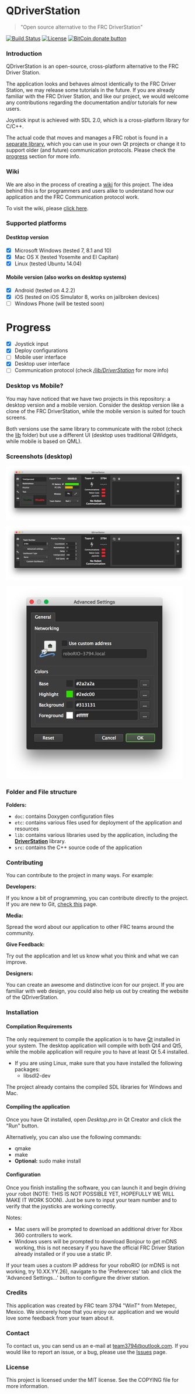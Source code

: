 # QDriverStation

> "Open source alternative to the FRC DriverStation"

[![Build Status](https://travis-ci.org/WinT-3794/QDriverStation.svg?branch=master)](https://travis-ci.org/WinT-3794/QDriverStation)
[![License](https://img.shields.io/github/license/wint-3794/qdriverstation.svg)](https://img.shields.io/github/license/wint-3794/qdriverstation.svg)
[![BitCoin donate button](https://img.shields.io/badge/bitcoin-donate-yellow.svg)](https://blockchain.info/address/1K85yLxjuqUmhkjP839R7C23XFhSxrefMx "Donate once-off to this project using BitCoin")

### Introduction

QDriverStation is an open-source, cross-platform alternative to the FRC Driver Station.

The application looks and behaves almost identically to the FRC Driver Station, we may release some tutorials in the future. If you are already familiar with the FRC Driver Station, and like our project, we would welcome any contributions regarding the documentation and/or tutorials for new users.

Joystick input is achieved with SDL 2.0, which is a cross-platform library for C/C++.

The actual code that moves and manages a FRC robot is found in a [separate library](https://github.com/WinT-3794/QDriverStation/tree/master/lib/DriverStation), which you can use in your own Qt projects or change it to support older (and future) communication protocols. Please check the [progress](https://github.com/WinT-3794/QDriverStation#progress) section for more info.

### Wiki

We are also in the process of creating a [wiki](https://github.com/WinT-3794/QDriverStation/wiki) for this project. The idea behind this is for programmers and users alike to understand how our application and the FRC Communication protocol work.

To visit the wiki, please [click here](https://github.com/WinT-3794/QDriverStation/wiki).

### Supported platforms

#### Destktop version
- [x] Microsoft Windows (tested 7, 8.1 and 10)
- [x] Mac OS X (tested Yosemite and El Capitan)
- [x] Linux (tested Ubuntu 14.04)

#### Mobile version (also works on desktop systems)
- [x] Android (tested on 4.2.2)
- [x] iOS (tested on iOS Simulator 8, works on jailbroken devices)
- [ ] Windows Phone (will be tested soon)

# Progress

- [x] Joystick input
- [x] Deploy configurations
- [ ] Mobile user interface
- [x] Desktop user interface
- [ ] Communication protocol (check [*/lib/DriverStation*](https://github.com/WinT-3794/QDriverStation/tree/master/lib/DriverStation) for more info)

### Desktop vs Mobile?

You may have noticed that we have two projects in this repository: a desktop version and a mobile version.
Consider the desktop version like a clone of the FRC DriverStation, while the mobile version is suited for touch screens.

Both versions use the same library to communicate with the robot (check the [lib](https://github.com/WinT-3794/QDriverStation/tree/master/lib/) folder) but use a different UI (desktop uses traditional QWidgets, while mobile is based on QML).

### Screenshots (desktop)

![image](doc/screenshots/Main.png)

![image](doc/screenshots/Dashboard.png)

![image](doc/screenshots/Settings.png)

### Folder and File structure

**Folders:**

- <code>doc</code>: contains Doxygen configuration files
- <code>etc</code>: contains various files used for deployment of the application and resources
- <code>lib</code>: contains various libraries used by the application, including the [**DriverStation**](https://github.com/WinT-3794/QDriverStation/tree/master/lib/DriverStation) library.
- <code>src</code>: contains the C++ source code of the application

### Contributing

You can contribute to the project in many ways. For example:

**Developers:**

If you know a bit of programming, you can contribute directly to the project. If you are new to Git, [check this](https://help.github.com/) page.

**Media:**

Spread the word about our application to other FRC teams around the community.

**Give Feedback:**

Try out the application and let us know what you think and what we can improve.

**Designers:**

You can create an awesome and distinctive icon for our project. If you are familiar with web design, you could also help us out by creating the website of the QDriverStation.

### Installation

#### Compilation Requirements

The only requirement to compile the application is to have [Qt](http://www.qt.io/download-open-source/) installed in your system. The desktop application will compile with both Qt4 and Qt5, while the mobile application will require you to have at least Qt 5.4 installed.

- If you are using Linux, make sure that you have installed the following packages:
    - libsdl2-dev
    
The project already contains the compiled SDL libraries for Windows and Mac.

#### Compiling the application

Once you have Qt installed, open *Desktop.pro* in Qt Creator and click the "Run" button.

Alternatively, you can also use the following commands:
- qmake
- make
- **Optional:** sudo make install

#### Configuration

Once you finish installing the software, you can launch it and begin driving your robot (NOTE: THIS IS NOT POSSIBLE YET, HOPEFULLY WE WILL MAKE IT WORK SOON). Just be sure to input your team number and to verify that the joysticks are working correctly. 

Notes:
- Mac users will be prompted to download an additional driver for Xbox 360 controllers to work.
- Windows users will be prompted to download Bonjour to get mDNS working, this is not necesary if you have the official FRC Driver Station already installed or if you use a static IP.

If your team uses a custom IP address for your roboRIO (or mDNS is not working, try 10.XX.YY.26), navigate to the 'Preferences' tab and click the 'Advanced Settings...' button to configure the driver station.

### Credits

This application was created by FRC team 3794 "WinT" from Metepec, Mexico. We sincerely hope that you enjoy our application and we would love some feedback from your team about it.

### Contact

To contact us, you can send us an e-mail at [team3794@outlook.com](mailto:team3794@outlook). If you would like to report an issue, or a bug, please use the [Issues](https://github.com/wint-3794/QDriverStation/issues) page.

### License

This project is licensed under the MIT license. See the COPYING file for more information.
